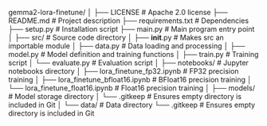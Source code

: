 gemma2-lora-finetune/
│
├── LICENSE                       # Apache 2.0 license
├── README.md                     # Project description
├── requirements.txt              # Dependencies
├── setup.py                      # Installation script
├── main.py                       # Main program entry point
│
├── src/                          # Source code directory
│   ├── __init__.py               # Makes src an importable module
│   ├── data.py                   # Data loading and processing
│   ├── model.py                  # Model definition and training functions
│   ├── train.py                  # Training script
│   └── evaluate.py               # Evaluation script
│
├── notebooks/                    # Jupyter notebooks directory
│   ├── lora_finetune_fp32.ipynb         # FP32 precision training
│   ├── lora_finetune_bfloat16.ipynb     # BFloat16 precision training
│   └── lora_finetune_float16.ipynb      # Float16 precision training
│
├── models/                       # Model storage directory
│   └── .gitkeep                  # Ensures empty directory is included in Git
│
└── data/                         # Data directory
    └── .gitkeep                  # Ensures empty directory is included in Git